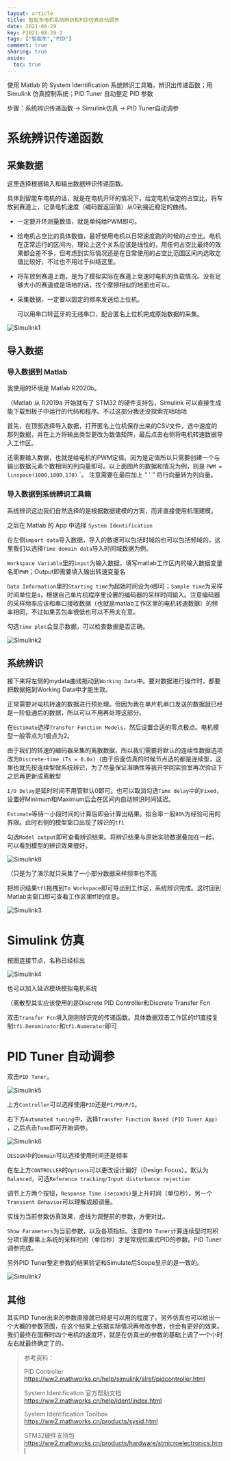 ```yaml
---
layout: article
title: 智能车电机系统辨识和PID仿真自动调参
date: 2021-08-29
key: P2021-08-29-3
tags: ["智能车","PID"]
comment: true
sharing: true
aside:
  toc: true
---
```


使用 Matlab 的 System Identification 系统辨识工具箱，辨识出传递函数；用 Simulink 仿真控制系统；PID Tuner 自动整定 PID 参数

<!--more-->

步骤：系统辨识传递函数 -> Simulink仿真 -> PID Tuner自动调参

# 系统辨识传递函数

## 采集数据

这里选择根据输入和输出数据辨识传递函数。

具体到智能车电机的话，就是在电机开环的情况下，给定电机恒定的占空比，将车放到赛道上，记录电机速度（编码器返回值）从0到接近稳定的曲线。

- 一定要开环测量数值，就是单纯给PWM即可。

- 给电机占空比的具体数值，最好使用电机以日常速度跑的时候的占空比。电机在正常运行的区间内，理论上这个关系应该是线性的，用任何占空比最终的效果都会差不多，但考虑到实际情况还是在日常使用的占空比范围区间内选取定值比较好，不过也不用过于纠结这里。
- 将车放到赛道上跑，是为了模拟实际在赛道上竞速时电机的负载情况。没有足够大小的赛道或是场地的话，找个摩擦相似的地面也可以。

- 采集数据，一定要以固定的频率发送给上位机。

  可以用串口转蓝牙的无线串口，配合匿名上位机完成原始数据的采集。

![Simulink1](https://raw.githubusercontent.com/ittuann/ittuann.github.io/main/_posts/_img/2021-08-30-CarSimulate1.png)

## 导入数据

### 导入数据到 Matlab

我使用的环境是 Matlab R2020b。

（Matlab 从 R2019a 开始就有了 STM32 的硬件支持包，Simulink 可以直接生成能下载到板子中运行的代码和程序。不过这部分我还没探索完咕咕咕

首先，在顶部选择导入数据，打开匿名上位机保存出来的CSV文件，选中速度的那列数据，并在上方将输出类型更改为数值矩阵，最后点击右侧将电机转速数据导入工作区。

还需要输入数据，也就是给电机的PWM定值。因为是定值所以只需要创建一个与输出数据元素个数相同的列向量即可。以上面图片的数据和情况为例，则是 `PWM = linspace(1000,1000,170)` `。 注意需要在最后加上 “ ' ” 将行向量转为列向量。

### 导入数据到系统辨识工具箱

系统辨识这边我们自然选择的是根据数据建模的方案，而非直接使用机理建模。

之后在 Matlab 的 App 中选择 `System Identification`

在左侧`import data`导入数据，导入的数据可以包括时域的也可以包括频域的，这里我们以选择`Time domain data`导入时间域数据为例。

`Workspace Variable`里的`input`为输入数据，填写matlab工作区内的输入数据变量名即`PWM`；Output即需要填入输出转速变量名

`Data Information`里的`Starting time`为起始时间设为`0`即可；`Sample time`为采样时间单位是s，根据自己单片机程序里设置的编码器的采样时间输入。注意编码器的采样频率应该和串口接收数据（也就是matlab工作区里的电机转速数据）的频率相同，不过如果丢包率很低也可以不用太在意。

勾选`time plot`会显示数据，可以检查数据是否正确。

![Simulink2](https://raw.githubusercontent.com/ittuann/ittuann.github.io/main/_posts/_img/2021-08-30-CarSimulate2.png)

## 系统辨识

接下来将左侧的mydata曲线拖动到`Working Data`中。要对数据进行操作时，都要把数据拖到Working Data中才能生效。

正常需要对电机转速的数据进行预处理。但因为我在单片机串口发送的数据就已经是一阶低通后的数据，所以可以不用再处理这部分。

在`Estimate`选择`Transfer Function Models`，然后设置合适的零点极点。电机模型一般零点为1极点为2。

由于我们的转速的编码器采集的离散数据，所以我们需要将默认的连续性数据选项改为`Discrete-time (Ts = 0.0x)`（由于后面仿真的时候节点选的都是连续型，这里也就先按连续型做系统辨识，为了尽量保证准确性等我开学回实验室再次验证下之后再更新成离散型

`I/O Delay`是延时时间不用管默认0即可。也可以取消勾选`Time delay`中的`Fixed`，设置好Minimum和Maximum后会在区间内自动辨识时间延迟。

`Estimate`等待一小段时间的计算后即会计算出结果。拟合率一般`80%`为经验可用的界限。此时右侧的模型窗口出现了辨识的`tf1`

勾选`Model output`即可查看辨识结果。将辨识结果与原始实验数据叠加在一起，可以看到模型的辨识效果很好。

![Simulink8](https://raw.githubusercontent.com/ittuann/ittuann.github.io/main/_posts/_img/2021-08-30-CarSimulate8.png)

（只是为了演示就只采集了一小部分数据采样频率也不高

把辨识结果`tf1`拖拽到`To Workspace`即可导出到工作区，系统辨识完成。这时回到Matlab主窗口即可查看工作区里tf1的信息。

![Simulink3](https://raw.githubusercontent.com/ittuann/ittuann.github.io/main/_posts/_img/2021-08-30-CarSimulate3.png)

# Simulink 仿真

按图连接节点，名称已经标出

![Simulink4](https://raw.githubusercontent.com/ittuann/ittuann.github.io/main/_posts/_img/2021-08-30-CarSimulate4.png)

也可以加入延迟模块模拟电机系统

（离散型其实应该使用的是Discrete PID Controller和Discrete Transfer Fcn

双击`Transfer Fcn`填入刚刚辨识完的传递函数。具体数据双击工作区的tf1直接复制`tf1.Denominator`和`tf1.Numerator`即可

# PID Tuner 自动调参

双击`PID Tuner`。

![Simulink5](https://raw.githubusercontent.com/ittuann/ittuann.github.io/main/_posts/_img/2021-08-30-CarSimulate5.png)

上方`Controller`可以选择使用`PID`还是`PI/PD/P/I`。

右下方`Automated tuning`中，选择`Transfer Function Based (PID Tuner App)` ，之后点击`Tune`即可开始调参。

![Simulink6](https://raw.githubusercontent.com/ittuann/ittuann.github.io/main/_posts/_img/2021-08-30-CarSimulate6.png)

`DESIGN`中的`Domain`可以选择使用时间还是频率

在左上方`CONTROLLER`的`Options`可以更改设计偏好（Design Focus）。默认为`Balanced`，可选`Reference tracking/Input disturbance rejection`

调节上方两个按钮，`Response Time (seconds)`是上升时间（单位秒），另一个`Transient Behavior`可以理解成超调量。

实线为当前参数仿真效果，虚线为调整前的参数，方便对比。

`Show Parameters`为当前参数，以及各项指标。注意`PID Tuner`计算连续型时的积分项`I`需要乘上系统的采样时间（单位秒）才是常规位置式PID的参数。PID Tuner调参完成。

另外PID Tuner整定参数的结果验证和Simulate后Scope显示的是一致的。

![Simulink7](https://raw.githubusercontent.com/ittuann/ittuann.github.io/main/_posts/_img/2021-08-30-CarSimulate7.png)

## 其他

其实PID Tuner出来的参数直接就已经是可以用的程度了。另外仿真也可以给出一个大概的参数范围，在这个结果上依据实际情况再修改参数，也会有更好的效果。我们最终在国赛时四个电机的速度环，就是在仿真出的参数的基础上调了一个小时左右就最终确定了的。



> 参考资料：
>
> PID Controller https://ww2.mathworks.cn/help/simulink/slref/pidcontroller.html
>
> System Identification 官方帮助文档 https://ww2.mathworks.cn/help/ident/index.html
>
> System Identification Toolbox https://ww2.mathworks.cn/products/sysid.html
>
> STM32硬件支持包 https://ww2.mathworks.cn/products/hardware/stmicroelectronics.html
